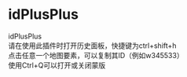 # idPlusPlus
idPlusPlus
<br>
请在使用此插件时打开历史面板，快捷键为ctrl+shift+h
<br>
点击任意一个地图要素，可以复制其ID（例如w345533）
<br>
使用Ctrl+Q可以打开或关闭蒙版
